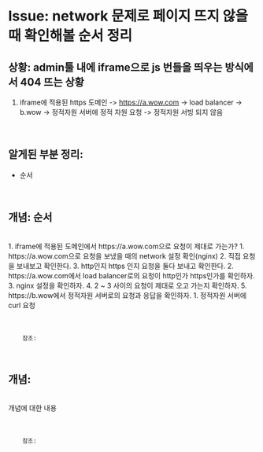 <!--
author: Dailyscat
purpose: issue arrange
rules:
 (1) 헤더와 문단사이
    <br/>
    <br/>
 (2) 코드가 작성되는 부분은 >로 정리
 (3) 참조는 해당 내용 바로 아래
    <br/>
    <br/>
 (4) 명령어는 bold
 (5) 방안은 ## 안의 과정은 ###
-->

# Issue: network 문제로 페이지 뜨지 않을 때 확인해볼 순서 정리

## 상황: admin툴 내에 iframe으로 js 번들을 띄우는 방식에서 404 뜨는 상황

1. iframe에 적용된 https 도메인 -> https://a.wow.com -> load balancer -> b.wow -> 정적자원 서버에 정적 자원 요청 -> 정적자원 서빙 되지 않음

<br/>

## 알게된 부분 정리:

- 순서

<br/>

## 개념: 순서

<br/>
  1. iframe에 적용된 도메인에서 https://a.wow.com으로 요청이 제대로 가는가?
    1. https://a.wow.com으로 요청을 보냈을 때의 network 설정 확인(nginx)
    2. 직접 요청을 보내보고 확인한다.
    3. http인지 https 인지 요청을 둘다 보내고 확인한다.
  2. https://a.wow.com에서 load balancer로의 요청이 http인가 https인가를 확인하자.
  3. nginx 설정을 확인하자.
  4. 2 ~ 3 사이의 요청이 제대로 오고 가는지 확인하자.
  5. https://b.wow에서 정적자원 서버로의 요청과 응답을 확인하자.
    1. 정적자원 서버에 curl 요청
<br/>
<br/>
<br/>

        참조:

<br/>

## 개념:

<br/>
  개념에 대한 내용
<br/>
<br/>
<br/>

        참조:

<br/>
